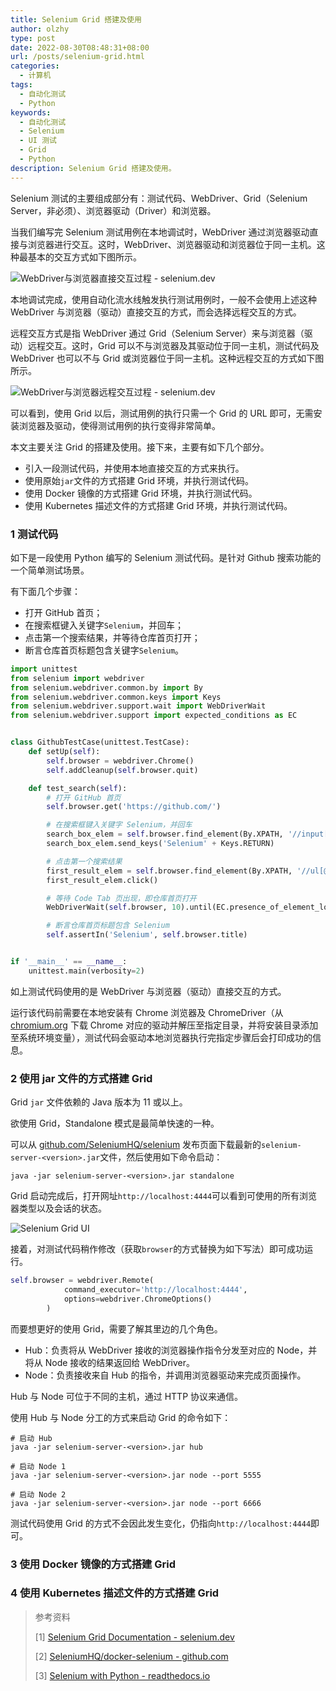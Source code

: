 ```yaml
---
title: Selenium Grid 搭建及使用
author: olzhy
type: post
date: 2022-08-30T08:48:31+08:00
url: /posts/selenium-grid.html
categories:
  - 计算机
tags:
  - 自动化测试
  - Python
keywords:
  - 自动化测试
  - Selenium
  - UI 测试
  - Grid
  - Python
description: Selenium Grid 搭建及使用。
---
```


Selenium 测试的主要组成部分有：测试代码、WebDriver、Grid（Selenium Server，非必须）、浏览器驱动（Driver）和浏览器。

当我们编写完 Selenium 测试用例在本地调试时，WebDriver 通过浏览器驱动直接与浏览器进行交互。这时，WebDriver、浏览器驱动和浏览器位于同一主机。这种最基本的交互方式如下图所示。

![WebDriver与浏览器直接交互过程 - selenium.dev](https://olzhy.github.io/static/images/uploads/2022/08/selenium-basic-comms.png#center)

本地调试完成，使用自动化流水线触发执行测试用例时，一般不会使用上述这种 WebDriver 与浏览器（驱动）直接交互的方式，而会选择远程交互的方式。

远程交互方式是指 WebDriver 通过 Grid（Selenium Server）来与浏览器（驱动）远程交互。这时，Grid 可以不与浏览器及其驱动位于同一主机，测试代码及 WebDriver 也可以不与 Grid 或浏览器位于同一主机。这种远程交互的方式如下图所示。

![WebDriver与浏览器远程交互过程 - selenium.dev](https://olzhy.github.io/static/images/uploads/2022/08/selenium-remote-comms-server.png#center)

可以看到，使用 Grid 以后，测试用例的执行只需一个 Grid 的 URL 即可，无需安装浏览器及驱动，使得测试用例的执行变得非常简单。

本文主要关注 Grid 的搭建及使用。接下来，主要有如下几个部分。

- 引入一段测试代码，并使用本地直接交互的方式来执行。
- 使用原始`jar`文件的方式搭建 Grid 环境，并执行测试代码。
- 使用 Docker 镜像的方式搭建 Grid 环境，并执行测试代码。
- 使用 Kubernetes 描述文件的方式搭建 Grid 环境，并执行测试代码。

### 1 测试代码

如下是一段使用 Python 编写的 Selenium 测试代码。是针对 Github 搜索功能的一个简单测试场景。

有下面几个步骤：

- 打开 GitHub 首页；
- 在搜索框键入关键字`Selenium`，并回车；
- 点击第一个搜索结果，并等待仓库首页打开；
- 断言仓库首页标题包含关键字`Selenium`。

```python
import unittest
from selenium import webdriver
from selenium.webdriver.common.by import By
from selenium.webdriver.common.keys import Keys
from selenium.webdriver.support.wait import WebDriverWait
from selenium.webdriver.support import expected_conditions as EC


class GithubTestCase(unittest.TestCase):
    def setUp(self):
        self.browser = webdriver.Chrome()
        self.addCleanup(self.browser.quit)

    def test_search(self):
        # 打开 GitHub 首页
        self.browser.get('https://github.com/')

        # 在搜索框键入关键字 Selenium，并回车
        search_box_elem = self.browser.find_element(By.XPATH, '//input[@name="q"]')
        search_box_elem.send_keys('Selenium' + Keys.RETURN)

        # 点击第一个搜索结果
        first_result_elem = self.browser.find_element(By.XPATH, '//ul[@class="repo-list"]/li//div[@class="d-flex"]//a')
        first_result_elem.click()

        # 等待 Code Tab 页出现，即仓库首页打开
        WebDriverWait(self.browser, 10).until(EC.presence_of_element_located((By.ID, 'code-tab')))

        # 断言仓库首页标题包含 Selenium
        self.assertIn('Selenium', self.browser.title)


if '__main__' == __name__:
    unittest.main(verbosity=2)
```

如上测试代码使用的是 WebDriver 与浏览器（驱动）直接交互的方式。

运行该代码前需要在本地安装有 Chrome 浏览器及 ChromeDriver（从 [chromium.org](https://chromedriver.chromium.org/downloads) 下载 Chrome 对应的驱动并解压至指定目录，并将安装目录添加至系统环境变量），测试代码会驱动本地浏览器执行完指定步骤后会打印成功的信息。

### 2 使用 jar 文件的方式搭建 Grid

Grid `jar` 文件依赖的 Java 版本为 11 或以上。

欲使用 Grid，Standalone 模式是最简单快速的一种。

可以从 [github.com/SeleniumHQ/selenium](https://github.com/SeleniumHQ/selenium/releases/latest) 发布页面下载最新的`selenium-server-<version>.jar`文件，然后使用如下命令启动：

```shell
java -jar selenium-server-<version>.jar standalone
```

Grid 启动完成后，打开网址`http://localhost:4444`可以看到可使用的所有浏览器类型以及会话的状态。

![Selenium Grid UI](https://olzhy.github.io/static/images/uploads/2022/08/selenium-grid-ui.png#center)

接着，对测试代码稍作修改（获取`browser`的方式替换为如下写法）即可成功运行。

```python
self.browser = webdriver.Remote(
            command_executor='http://localhost:4444',
            options=webdriver.ChromeOptions()
        )
```

而要想更好的使用 Grid，需要了解其里边的几个角色。

- Hub：负责将从 WebDriver 接收的浏览器操作指令分发至对应的 Node，并将从 Node 接收的结果返回给 WebDriver。
- Node：负责接收来自 Hub 的指令，并调用浏览器驱动来完成页面操作。

Hub 与 Node 可位于不同的主机，通过 HTTP 协议来通信。

使用 Hub 与 Node 分工的方式来启动 Grid 的命令如下：

```shell
# 启动 Hub
java -jar selenium-server-<version>.jar hub

# 启动 Node 1
java -jar selenium-server-<version>.jar node --port 5555

# 启动 Node 2
java -jar selenium-server-<version>.jar node --port 6666
```

测试代码使用 Grid 的方式不会因此发生变化，仍指向`http://localhost:4444`即可。

### 3 使用 Docker 镜像的方式搭建 Grid

### 4 使用 Kubernetes 描述文件的方式搭建 Grid

> 参考资料
>
> [1] [Selenium Grid Documentation - selenium.dev](https://www.selenium.dev/documentation/grid/)
>
> [2] [SeleniumHQ/docker-selenium - github.com](https://github.com/SeleniumHQ/docker-selenium)
>
> [3] [Selenium with Python - readthedocs.io](https://selenium-python.readthedocs.io/)
